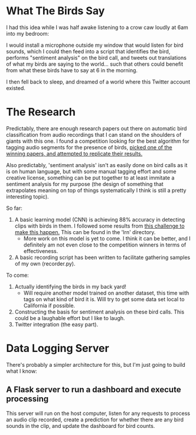 # What The Birds Say

I had this idea while I was half awake listening to a crow caw loudly at 6am into my bedroom:

I would install a microphone outside my window that would listen for bird sounds, which I could then feed into a script that identifies the bird, performs "sentiment analysis" on the bird call, and tweets out translations of what my birds are saying to the world... such that others could benefit from what these birds have to say at 6 in the morning.

I then fell back to sleep, and dreamed of a world where this Twitter account existed.

# The Research

Predictably, there are enough research papers out there on automatic bird classification from audio recordings that I can stand on the shoulders of giants with this one. I found a competition looking for the best algorithm for tagging audio segments for the presence of birds, [picked one of the winning papers, and attempted to replicate their results.](http://machine-listening.eecs.qmul.ac.uk/wp-content/uploads/sites/26/2017/01/cakir.pdf)

Also predictably, 'sentiment analysis' isn't as easily done on bird calls as it is on human language, but with some manual tagging effort and some creative license, something can be put together to at least immitate a sentiment analysis for my purpose (the design of something that extrapolates meaning on top of things systematically I think is still a pretty interesting topic).

So far:

1. A basic learning model (CNN) is achieving 88% accuracy in detecting clips with birds in them. I followed some results from [this challenge to make this happen.](http://machine-listening.eecs.qmul.ac.uk/bird-audio-detection-challenge/) This can be found in the 'lrn' directory.
   - More work on this model is yet to come. I think it can be better, and I definitely am not even close to the competition winners in terms of effectiveness.
2. A basic recording script has been written to facilitate gathering samples of my own (recorder.py).

To come:

1. Actually identifying the birds in my back yard!
   - Will require another model trained on another dataset, this time with tags on what kind of bird it is. Will try to get some data set local to California if possible.
2. Constructing the basis for sentiment analysis on these bird calls. This could be a laughable effort but I like to laugh.
3. Twitter integration (the easy part).

# Data Logging Server

There's probably a simpler architecture for this, but I'm just going to build what I know:

## A Flask server to run a dashboard and execute processing

This server will run on the host computer, listen for any requests to process an audio clip recorded, create a prediction for whether there are any bird sounds in the clip, and update the dashboard for bird counts.
